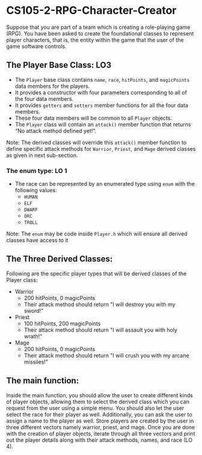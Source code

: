 # CS105-2-RPG-Character-Creator
Suppose that you are part of a team which is creating a role-playing game (RPG). You have  been asked to create the foundational classes to represent player characters, that is, the  entity within the game that the user of the game software controls.

## The Player Base Class: LO3
- The `Player` base class contains `name`, `race`, `hitPoints`, and `magicPoints` data members for the players.
- It provides a constructor with four parameters corresponding to all of the four data members.
- It provides `getters` and `setters` member functions for all the four data members.
- These four data members will be common to all `Player` objects.
- The `Player` class will contain an `attack()` member function that returns “No attack method defined yet!”.

Note: The derived classes will override this `attack()` member function to define specific attack methods for `Warrior`, `Priest`, and `Mage` derived classes as given in next sub-section.

### The enum type: LO 1
- The race can be represented by an enumerated type using `enum` with the following values:
  - `HUMAN`
  - `ELF`
  - `DWARF`
  - `ORC`
  - `TROLL`

Note: The `enum` may be code inside `Player.h` which will ensure all derived classes have access to it

## The Three Derived Classes:
Following are the specific player types that will be derived classes of the Player class:
- Warrior 
  - 200 hitPoints, 0 magicPoints
  - Their attack method should return "I will destroy you with my sword!"
- Priest 
  - 100 hitPoints, 200 magicPoints
  - Their attack method should return "I will assault you with holy wrath!"
- Mage 
  - 200 hitPoints, 0 magicPoints
  - Their attack method should return "I will crush you with my arcane missiles!"

## The main function:
Inside the main function, you should allow the user to create different kinds of player objects, 
allowing them to select the derived class which you can request from the user using a simple 
menu. You should also let the user select the race for their player as well. Additionally, you can 
ask the user to assign a name to the player as well.
Store players are created by the user in three different vectors namely warrior, priest, and 
mage. Once you are done with the creation of player objects, iterate through all three vectors 
and print out the player details along with their attack methods, names, and race (LO 4).

